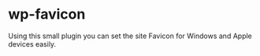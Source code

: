# wp-favicon
Using this small plugin you can set the site Favicon for Windows and Apple devices easily. 
